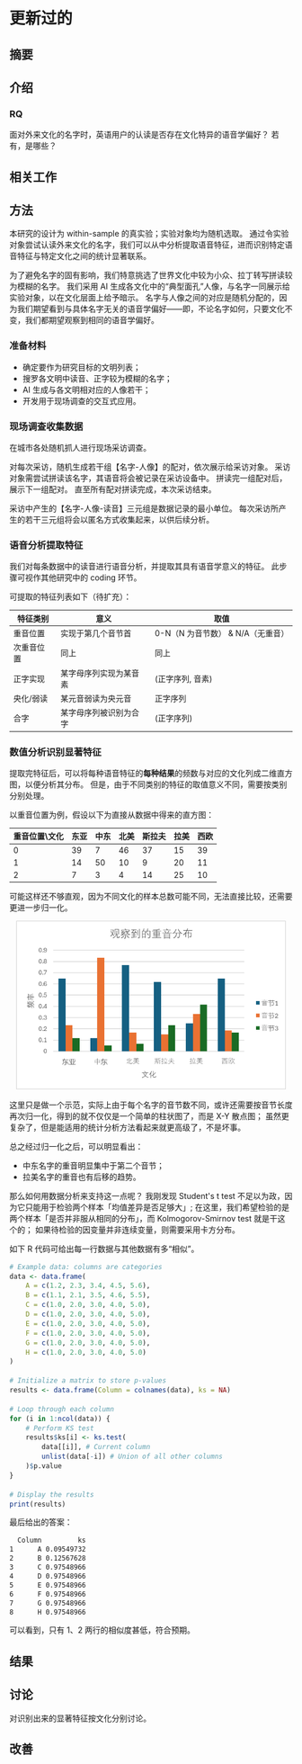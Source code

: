 # 更新过的

## 摘要

## 介绍

### RQ

面对外来文化的名字时，英语用户的认读是否存在文化特异的语音学偏好？
若有，是哪些？

## 相关工作

## 方法

本研究的设计为 within-sample 的真实验；实验对象均为随机选取。
通过令实验对象尝试认读外来文化的名字，我们可以从中分析提取语音特征，进而识别特定语音特征与特定文化之间的统计显著联系。

为了避免名字的固有影响，我们特意挑选了世界文化中较为小众、拉丁转写拼读较为模糊的名字。
我们采用 AI 生成各文化中的“典型面孔”人像，与名字一同展示给实验对象，以在文化层面上给予暗示。
名字与人像之间的对应是随机分配的，因为我们期望看到与具体名字无关的语音学偏好——即，不论名字如何，只要文化不变，我们都期望观察到相同的语音学偏好。

### 准备材料

- 确定要作为研究目标的文明列表；
- 搜罗各文明中读音、正字较为模糊的名字；
- AI 生成与各文明相对应的人像若干；
- 开发用于现场调查的交互式应用。

### 现场调查收集数据

在城市各处随机抓人进行现场采访调查。

对每次采访，随机生成若干组【名字-人像】的配对，依次展示给采访对象。
采访对象需尝试拼读该名字，其语音将会被记录在采访设备中。
拼读完一组配对后，展示下一组配对。
直至所有配对拼读完成，本次采访结束。

采访中产生的【名字-人像-读音】三元组是数据记录的最小单位。
每次采访所产生的若干三元组将会以匿名方式收集起来，以供后续分析。

### 语音分析提取特征

我们对每条数据中的读音进行语音分析，并提取其具有语音学意义的特征。
此步骤可视作其他研究中的 coding 环节。

可提取的特征列表如下（待扩充）：

| 特征类别 | 意义 | 取值 |
| --- | --- | --- |
| 重音位置 | 实现于第几个音节首 | 0-N（N 为音节数） & N/A（无重音） |
| 次重音位置 | 同上 | 同上 |
| 正字实现 | 某字母序列实现为某音素 | (正字序列, 音素) |
| 央化/弱读 | 某元音弱读为央元音 | 正字序列 |
| 合字 | 某字母序列被识别为合字 | (正字序列) |

### 数值分析识别显著特征

提取完特征后，可以将每种语音特征的**每种结果**的频数与对应的文化列成二维直方图，以便分析其分布。
但是，由于不同类别的特征的取值意义不同，需要按类别分别处理。

以重音位置为例，假设以下为直接从数据中得来的直方图：

| 重音位置\文化 | 东亚 | 中东 | 北美 | 斯拉夫 | 拉美 | 西欧 |
| --- | --- | --- | --- | --- | --- | --- |
| 0 | 39 | 7 | 46 | 37 | 15 | 39 |
| 1 | 14 | 50 | 10 | 9 | 20 | 11 |
| 2 | 7 | 3 | 4 | 14 | 25 | 10 |

可能这样还不够直观，因为不同文化的样本总数可能不同，无法直接比较，还需要更进一步归一化。

<center>
<img src="./assets/sample-accent-distribution-chart.png" height="300" />
</center>

这里只是做一个示范，实际上由于每个名字的音节数不同，或许还需要按音节长度再次归一化，得到的就不仅仅是一个简单的柱状图了，而是 X-Y 散点图；
虽然更复杂了，但是能适用的统计分析方法看起来就更高级了，不是坏事。

总之经过归一化之后，可以明显看出：
- 中东名字的重音明显集中于第二个音节；
- 拉美名字的重音也有后移的趋势。

那么如何用数据分析来支持这一点呢？
我刚发现 Student's t test 不足以为政，因为它只能用于检验两个样本「均值差异是否足够大」;
在这里，我们希望检验的是两个样本「是否并非服从相同的分布」，而 Kolmogorov-Smirnov test 就是干这个的；
如果待检验的因变量并非连续变量，则需要采用卡方分布。

如下 R 代码可给出每一行数据与其他数据有多“相似”。

```R
# Example data: columns are categories
data <- data.frame(
	A = c(1.2, 2.3, 3.4, 4.5, 5.6),
	B = c(1.1, 2.1, 3.5, 4.6, 5.5),
	C = c(1.0, 2.0, 3.0, 4.0, 5.0),
	D = c(1.0, 2.0, 3.0, 4.0, 5.0),
	E = c(1.0, 2.0, 3.0, 4.0, 5.0),
	F = c(1.0, 2.0, 3.0, 4.0, 5.0),
	G = c(1.0, 2.0, 3.0, 4.0, 5.0),
	H = c(1.0, 2.0, 3.0, 4.0, 5.0)
)

# Initialize a matrix to store p-values
results <- data.frame(Column = colnames(data), ks = NA)

# Loop through each column
for (i in 1:ncol(data)) {
	# Perform KS test
	results$ks[i] <- ks.test(
		data[[i]], # Current column
		unlist(data[-i]) # Union of all other columns
	)$p.value
}

# Display the results
print(results)
```

最后给出的答案：

```
  Column         ks
1      A 0.09549732
2      B 0.12567628
3      C 0.97548966
4      D 0.97548966
5      E 0.97548966
6      F 0.97548966
7      G 0.97548966
8      H 0.97548966
```

可以看到，只有 1、2 两行的相似度甚低，符合预期。

## 结果

## 讨论

对识别出来的显著特征按文化分别讨论。

## 改善